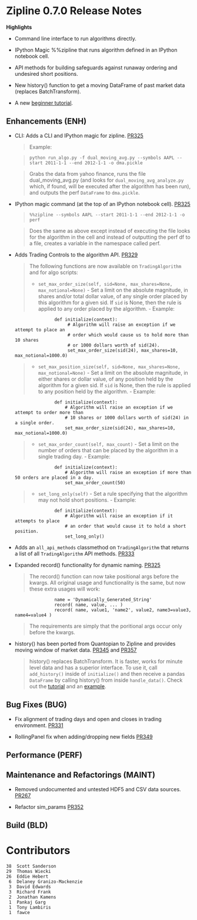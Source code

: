 # Zipline 0.7.0 Release Notes

**Highlights**

* Command line interface to run algorithms directly.

* IPython Magic %%zipline that runs algorithm defined in an IPython
  notebook cell.

* API methods for building safeguards against runaway ordering and undesired
  short positions.

* New history() function to get a moving DataFrame of past market data
  (replaces BatchTransform).

* A new [beginner tutorial](http://nbviewer.ipython.org/github/quantopian/zipline/blob/master/docs/tutorial.ipynb).


## Enhancements (ENH)

* CLI: Adds a CLI and IPython magic for zipline. [PR325](https://github.com/quantopian/zipline/pull/325)

  > Example:

  > ```
  > python run_algo.py -f dual_moving_avg.py --symbols AAPL --start 2011-1-1 --end 2012-1-1 -o dma.pickle
  > ```

  > Grabs the data from yahoo finance, runs the file
  dual_moving_avg.py (and looks for `dual_moving_avg_analyze.py`
  which, if found, will be executed after the algorithm has been run),
  and outputs the perf `DataFrame` to `dma.pickle`.

* IPython magic command (at the top of an IPython notebook cell). [PR325](https://github.com/quantopian/zipline/pull/325)

   > ```
   > %%zipline --symbols AAPL --start 2011-1-1 --end 2012-1-1 -o perf
   > ```

   > Does the same as above except instead of executing the file looks
   > for the algorithm in the cell and instead of outputting the perf df
   > to a file, creates a variable in the namespace called perf.

* Adds Trading Controls to the algorithm API. [PR329](https://github.com/quantopian/zipline/pull/329)

   > The following functions are now available on ```TradingAlgorithm``` and for algo scripts:
   >   - `set_max_order_size(self, sid=None, max_shares=None, max_notional=None)`
           - Set a limit on the absolute magnitude, in shares and/or total
             dollar value, of any single order placed by this algorithm for a
             given sid. If `sid` is None, then the rule is applied to any order
             placed by the algorithm.
           - Example:

                     def initialize(context):
                          # Algorithm will raise an exception if we attempt to place an
                          # order which would cause us to hold more than 10 shares
                          # or 1000 dollars worth of sid(24).
                          set_max_order_size(sid(24), max_shares=10, max_notional=1000.0)

   >   - `set_max_position_size(self, sid=None, max_shares=None, max_notional=None)`
           - Set a limit on the absolute magnitude, in either shares or dollar
             value, of any position held by the algorithm for a given sid. If `sid`
             is None, then the rule is applied to any position held by the
             algorithm.
           - Example:

                     def initialize(context):
                         # Algorithm will raise an exception if we attempt to order more than
                         # 10 shares or 1000 dollars worth of sid(24) in a single order.
                         set_max_order_size(sid(24), max_shares=10, max_notional=1000.0)

   >   - `set_max_order_count(self, max_count)`
           - Set a limit on the number of orders that can be placed by the
             algorithm in a single trading day.
           - Example:

                     def initialize(context):
                         # Algorithm will raise an exception if more than 50 orders are placed in a day.
                         set_max_order_count(50)

   >   - `set_long_only(self)`
           - Set a rule specifying that the algorithm may not hold short positions.
           - Example:

                     def initialize(context):
                         # Algorithm will raise an exception if it attempts to place
                         # an order that would cause it to hold a short position.
                         set_long_only()

* Adds an `all_api_methods` classmethod on `TradingAlgorithm` that returns a
  list of all `TradingAlgorithm` API methods. [PR333](https://github.com/quantopian/zipline/pull/333)

* Expanded record() functionality for dynamic naming. [PR325](https://github.com/quantopian/zipline/pull/355)

   > The record() function can now take positional args before the kwargs.
   > All original usage and functionality is the same, but now these
   > extra usages will work:
   >

                     name = 'Dynamically_Generated_String'
                     record( name, value, ... )
                     record( name, value1, 'name2', value2, name3=value3, name4=value4 )

   > The requirements are simply that the poritional args occur only before the
   > kwargs.

* history() has been ported from Quantopian to Zipline and provides moving window of market data. [PR345](https://github.com/quantopian/zipline/pull/345) and [PR357](https://github.com/quantopian/zipline/pull/357)

    > history() replaces BatchTransform. It is faster, works for minute level data and has a superior interface.
    > To use it, call `add_history()` inside of `initialize()` and then receive a pandas `DataFrame` by calling
    > history() from inside `handle_data()`. Check out the [tutorial](http://nbviewer.ipython.org/github/quantopian/zipline/blob/master/docs/tutorial.ipynb) and an [example](https://github.com/quantopian/zipline/blob/master/zipline/examples/dual_moving_average.py).

## Bug Fixes (BUG)

* Fix alignment of trading days and open and closes in trading environment.
  [PR331](https://github.com/quantopian/zipline/pull/331)

* RollingPanel fix when adding/dropping new fields [PR349](https://github.com/quantopian/zipline/pull/349)

## Performance (PERF)

## Maintenance and Refactorings (MAINT)

* Removed undocumented and untested HDF5 and CSV data sources. [PR267](https://github.com/quantopian/zipline/issues/267)

* Refactor sim_params [PR352](https://github.com/quantopian/zipline/pull/352)

## Build (BLD)

# Contributors
    38  Scott Sanderson
    29  Thomas Wiecki
    26  Eddie Hebert
     6  Delaney Granizo-Mackenzie
     3  David Edwards
     3  Richard Frank
     2  Jonathan Kamens
     1  Pankaj Garg
     1  Tony Lambiris
     1  fawce
